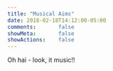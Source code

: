 ```yaml
---
title: "Musical Aims"
date: 2018-02-18T14:12:00-05:00
comments:       false
showMeta:       false
showActions:    false
---
```


Oh hai - look, it music!!

